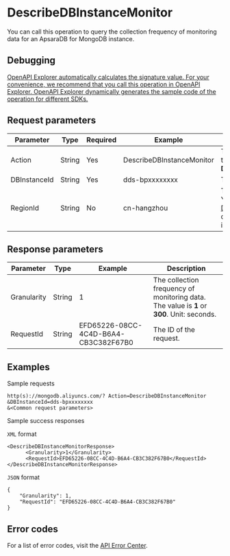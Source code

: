 # DescribeDBInstanceMonitor

You can call this operation to query the collection frequency of monitoring data for an ApsaraDB for MongoDB instance.

## Debugging

[OpenAPI Explorer automatically calculates the signature value. For your convenience, we recommend that you call this operation in OpenAPI Explorer. OpenAPI Explorer dynamically generates the sample code of the operation for different SDKs.](https://api.aliyun.com/#product=Dds&api=DescribeDBInstanceMonitor&type=RPC&version=2015-12-01)

## Request parameters

|Parameter|Type|Required|Example|Description|
|---------|----|--------|-------|-----------|
|Action|String|Yes|DescribeDBInstanceMonitor|The operation that you want to perform. Set the value to **DescribeDBInstanceMonitor**. |
|DBInstanceId|String|Yes|dds-bpxxxxxxxx|The ID of the instance. |
|RegionId|String|No|cn-hangzhou|The region ID of the instance. You can call the [DescribeRegions](~~61933~~) operation to query the region ID of the instance. |

## Response parameters

|Parameter|Type|Example|Description|
|---------|----|-------|-----------|
|Granularity|String|1|The collection frequency of monitoring data. The value is **1** or **300**. Unit: seconds. |
|RequestId|String|EFD65226-08CC-4C4D-B6A4-CB3C382F67B0|The ID of the request. |

## Examples

Sample requests

```
http(s)://mongodb.aliyuncs.com/? Action=DescribeDBInstanceMonitor
&DBInstanceId=dds-bpxxxxxxxx
&<Common request parameters>
```

Sample success responses

`XML` format

```
<DescribeDBInstanceMonitorResponse>
	  <Granularity>1</Granularity>
	  <RequestId>EFD65226-08CC-4C4D-B6A4-CB3C382F67B0</RequestId>
</DescribeDBInstanceMonitorResponse>
```

`JSON` format

```
{
	"Granularity": 1,
	"RequestId": "EFD65226-08CC-4C4D-B6A4-CB3C382F67B0"
}
```

## Error codes

For a list of error codes, visit the [API Error Center](https://error-center.alibabacloud.com/status/product/Dds).

